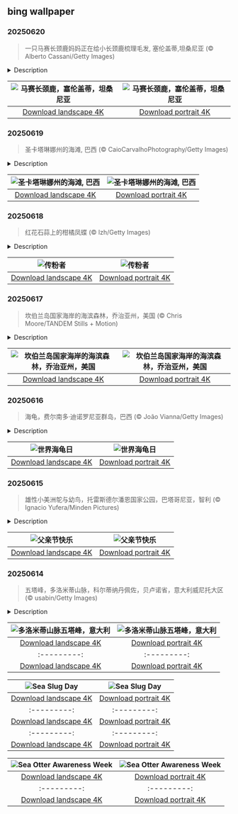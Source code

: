 ## bing wallpaper

### 20250620

> 一只马赛长颈鹿妈妈正在给小长颈鹿梳理毛发, 塞伦盖蒂,坦桑尼亚 (© Alberto Cassani/Getty Images)

<details>
<summary>Description</summary>

> 今天我们介绍的是生活于塞伦盖蒂地区的马赛长颈鹿。它们以独特的锯齿状斑点而闻名，是东非的本土物种。除了肯尼亚和乌干达，马赛长颈鹿还广泛分布于坦桑尼亚辽阔的塞伦盖蒂平原。“塞伦盖蒂”一词源自马赛语“seringit”，意为“无边无际的平原”。如今日图片所示，一对母子马赛长颈鹿在这片壮阔的景色中彼此依偎，画面温馨动人。据估计，目前全球野生长颈鹿仅存约117000头，现在正是采取行动的关键时刻。通过支持“世界长颈鹿日”， 你可以为保护这些奇特生物及其自然栖息地贡献力量。加入这一年度庆祝活动，为地球上最高的陆生动物带来切实的改变。
> 
> 
> 
> 

</details>

| ![马赛长颈鹿，塞伦盖蒂，坦桑尼亚](https://cn.bing.com/th?id=OHR.SerengetiGiraffe_ZH-CN2613013393_UHD.jpg&pid=hp&w=400&h=224&rs=1&c=4) | ![马赛长颈鹿，塞伦盖蒂，坦桑尼亚](https://cn.bing.com/th?id=OHR.SerengetiGiraffe_ZH-CN2613013393_1080x1920.jpg&pid=hp&w=155&h=315&rs=1&c=4) |
|:---------:|:---------:|
| [Download landscape 4K](https://cn.bing.com/th?id=OHR.SerengetiGiraffe_ZH-CN2613013393_UHD.jpg) | [Download portrait 4K](https://cn.bing.com/th?id=OHR.SerengetiGiraffe_ZH-CN2613013393_1080x1920.jpg) |

### 20250619

> 圣卡塔琳娜州的海滩, 巴西 (© CaioCarvalhoPhotography/Getty Images)

<details>
<summary>Description</summary>

> 圣卡塔琳娜州位于巴西南部，其海岸线沿大西洋延展超过560公里，是一处汇聚历史演进与人类活动的多元文化地带。在欧洲航海者首次抵达前，图皮瓜拉尼族等原住民族群已在此定居，依赖捕鱼与农业生计，并与自然环境建立了密切联系。1529年，随着航海探险的发展，该地区被绘入地图，“圣卡塔琳娜”一名首次出现在世界地理文献中。
> 
> 圣卡塔琳娜海岸的自然景观同样引人注目。这里拥有广阔沙滩、嶙峋海崖、静谧潟湖，以及绵延至海岸的大西洋沿岸森林生态系统。宽吻海豚在波浪间嬉戏，候鸟群体停驻于河口湿地，而海龟则每年按时回到保护区域筑巢产卵。在这片土地上，古老文化的遗迹与原生态自然共存，共同构成一个兼具历史厚度与生态多样性的独特区域。
> 
> 圣卡塔琳娜海岸的自然景观同样引人注目。这里拥有广阔沙滩、嶙峋海崖、静谧潟湖，以及绵延至海岸的大西洋沿岸森林生态系统。宽吻海豚在波浪间嬉戏，候鸟群体停驻于河口湿地，而海龟则每年按时回到保护区域筑巢产卵。在这片土地上，古老文化的遗迹与原生态自然共存，共同构成一个兼具历史厚度与生态多样性的独特区域。

</details>

| ![圣卡塔琳娜州的海滩, 巴西](https://cn.bing.com/th?id=OHR.WinterBegins_ZH-CN7638411804_UHD.jpg&pid=hp&w=400&h=224&rs=1&c=4) | ![圣卡塔琳娜州的海滩, 巴西](https://cn.bing.com/th?id=OHR.WinterBegins_ZH-CN7638411804_1080x1920.jpg&pid=hp&w=155&h=315&rs=1&c=4) |
|:---------:|:---------:|
| [Download landscape 4K](https://cn.bing.com/th?id=OHR.WinterBegins_ZH-CN7638411804_UHD.jpg) | [Download portrait 4K](https://cn.bing.com/th?id=OHR.WinterBegins_ZH-CN7638411804_1080x1920.jpg) |

### 20250618

> 红花石蒜上的柑橘凤蝶 (© lzh/Getty Images)

<details>
<summary>Description</summary>

> 传粉者周正在如火如荼地展开！今年的庆祝时间为6月16日至22日，旨在关注那些为近90%开花植物完成授粉过程的重要传粉者，包括我们日常喜爱的水果、蔬菜和坚果等作物的“幕后功臣”。今日图片展示的是一只亚洲凤蝶，它正优雅地停驻在一朵鲜红的彼岸花上。亚洲凤蝶广泛分布于东北亚地区，甚至扩展至夏威夷部分区域。这类蝴蝶具有敏锐的色觉，擅长寻找花朵，尤其偏爱柑橘类植物。尽管该物种当前种群稳定、不被列为受威胁物种，它在自然授粉过程中的作用仍不可或缺。
> 
> 今年授粉周的主题是“授粉者编织连接”。提醒我们：授粉者不仅塑造生态系统，也与人类文化息息相关。我们可以通过种植对授粉者友好的花卉、避免使用杀虫剂、保护这些重要的生命体，来加入这一行动，共同守护人类与地球的健康未来。
> 
> 

</details>

| ![传粉者](https://cn.bing.com/th?id=OHR.AsianSwallowtail_ZH-CN7442263508_UHD.jpg&pid=hp&w=400&h=224&rs=1&c=4) | ![传粉者](https://cn.bing.com/th?id=OHR.AsianSwallowtail_ZH-CN7442263508_1080x1920.jpg&pid=hp&w=155&h=315&rs=1&c=4) |
|:---------:|:---------:|
| [Download landscape 4K](https://cn.bing.com/th?id=OHR.AsianSwallowtail_ZH-CN7442263508_UHD.jpg) | [Download portrait 4K](https://cn.bing.com/th?id=OHR.AsianSwallowtail_ZH-CN7442263508_1080x1920.jpg) |

### 20250617

> 坎伯兰岛国家海岸的海滨森林，乔治亚州，美国 (© Chris Moore/TANDEM Stills + Motion)

<details>
<summary>Description</summary>

> 在你踏上沙滩之前，便能听见海风中树叶的沙沙声、扭曲树干的嘎吱响，以及仿佛来自古老世界的低语。欢迎来到乔治亚州大西洋海岸最南端坎伯兰岛国家海岸的海滨森林。面对盐雾、沙土与飓风的挑战，这里的树木依旧坚定屹立。南方红橡树弯而不折，锯叶棕榈如同绿叶护卫般贴地而生，西班牙苔藓则似大自然的流苏垂挂于树枝之上。这片海洋森林是美国现存最完整的此类稀有生态系统之一。得益于坎伯兰岛被划定为国家海岸，其生态得以避免其他海岸地区常见的城市化侵蚀。
> 
> 你眼前所见的，正是数百年来始终如一的森林景貌，仅留下苏格兰裔美籍工业家托马斯·卡内基当年的遗迹，以及偶尔穿行林间的野马。这些马匹是早期定居者留下的家畜后代，如今已成为岛上的“非官方吉祥物”。 除了野马之外，这片森林中还栖息着丰富的野生动物，例如在灌木丛中挖掘的犰狳、在树干上啄击的啄木鸟，以及在林下活动的浣熊。沿着南端步道或平行步道等小径穿行于茂密的植被之中，行进途中不时可见沼泽地貌或隐藏的历史遗迹。所以，下次当你想到海岸时，请记住：真正的故事未必发生在海浪边，有时，它就深藏在沙丘之后。
> 
> 

</details>

| ![坎伯兰岛国家海岸的海滨森林，乔治亚州，美国](https://cn.bing.com/th?id=OHR.CumberlandOaks_ZH-CN7265906780_UHD.jpg&pid=hp&w=400&h=224&rs=1&c=4) | ![坎伯兰岛国家海岸的海滨森林，乔治亚州，美国](https://cn.bing.com/th?id=OHR.CumberlandOaks_ZH-CN7265906780_1080x1920.jpg&pid=hp&w=155&h=315&rs=1&c=4) |
|:---------:|:---------:|
| [Download landscape 4K](https://cn.bing.com/th?id=OHR.CumberlandOaks_ZH-CN7265906780_UHD.jpg) | [Download portrait 4K](https://cn.bing.com/th?id=OHR.CumberlandOaks_ZH-CN7265906780_1080x1920.jpg) |

### 20250616

> 海龟，费尔南多·迪诺罗尼亚群岛，巴西 (© João Vianna/Getty Images)

<details>
<summary>Description</summary>

> 它们天生“头戴钢盔”，以从容节奏穿梭海洋，丝毫不受人类时间表的影响。以今日图片中拍摄于巴西费尔南多·迪诺罗尼亚群岛的海龟为例：这类生物早在霸王龙出现之前就已在地球的海洋中悠游。6月16日是“世界海龟日”，旨在唤起人们对这一古老物种及其在维持海洋生态平衡中所发挥作用的关注。该日期之所以被选定，是为纪念被誉为“海龟保护之父”的美国自然保护主义者阿奇·卡尔的生日。他的研究与倡导为现代海龟行为学研究和保护实践奠定了坚实基础。
> 
> 目前，全球海洋中栖息着七种海龟：绿海龟、红海龟、玳瑁、棱皮龟、肯氏龟、欖蠵龟和平背龟。多数种群已处于濒危或易危状态。它们常将海中漂浮的塑料误认作水母吞食，导致胃肠道堵塞；亦时常被渔网意外缠绕致溺；同时，气候变暖也对其种群结构产生影响，高温会导致孵化出的幼龟几乎全部为雌性，从而威胁遗传多样性与繁殖稳定性。因此，今天，请为海龟尽一份力，请避免让塑料进入海洋。它们承载着亿万年的演化历史，而我们，至少应肩负起守护它们未来的一份责任。
> 
> 

</details>

| ![世界海龟日](https://cn.bing.com/th?id=OHR.SeaTurtleBrazil_ZH-CN6907161064_UHD.jpg&pid=hp&w=400&h=224&rs=1&c=4) | ![世界海龟日](https://cn.bing.com/th?id=OHR.SeaTurtleBrazil_ZH-CN6907161064_1080x1920.jpg&pid=hp&w=155&h=315&rs=1&c=4) |
|:---------:|:---------:|
| [Download landscape 4K](https://cn.bing.com/th?id=OHR.SeaTurtleBrazil_ZH-CN6907161064_UHD.jpg) | [Download portrait 4K](https://cn.bing.com/th?id=OHR.SeaTurtleBrazil_ZH-CN6907161064_1080x1920.jpg) |

### 20250615

> 雄性小美洲鸵与幼鸟，托雷斯德尔潘恩国家公园，巴塔哥尼亚，智利 (© Ignacio Yufera/Minden Pictures)

<details>
<summary>Description</summary>

> 早在领带和贺卡成为父亲节的象征之前，这一节日的诞生源于一位女儿的悼念之情与不懈坚持。1907年，格雷斯·克莱顿因父亲在蒙农加哈矿难中遇难，提议举行一次纪念仪式，以缅怀事故中逝去的众多父亲。虽然当时并未广泛引起共鸣，但在1909年，索诺拉·斯马特·多德在华盛顿州斯波坎重新点燃了这一提议的火种。她希望纪念自己的父亲，一位在南北战争后独自抚养六个孩子的退伍军人。她的努力最终促成了我们今日所熟知的父亲节传统。
> 
> 为庆祝父亲节，今日图像呈现的是一只照顾雏鸟的小美洲鸵雄性，又称达尔文美洲鸵，它们分布于智利巴塔哥尼亚的托雷斯·德尔潘恩国家公园。小美洲鸵的繁殖方式独具特色：雄鸟与多只雌鸟交配后，带领它们在一个共同巢穴中轮流产卵。待雌鸟们完成产卵后离去，雄鸟则承担起全部育雏责任。雏鸟孵化后，雄鸟会带领它们穿越植被密布的灌木丛，以温柔的哨音引导其行动，并在天气寒冷或遭遇威胁时，用身体将它们庇护于羽翼之下。更令人惊讶的是，它们还会收养与自己无血缘关系、走失的雏鸟，并一同抚养。这些“子女”常常年幼不一，却在同一个“爸爸”的精心照料下茁壮成长。在长达近六个月的时间里，这位雄鸟“超级奶爸”将持续守护和教导这些幼鸟，直至它们成长为独立的个体。
> 
> 

</details>

| ![父亲节快乐](https://cn.bing.com/th?id=OHR.RheaDad_ZH-CN6706868651_UHD.jpg&pid=hp&w=400&h=224&rs=1&c=4) | ![父亲节快乐](https://cn.bing.com/th?id=OHR.RheaDad_ZH-CN6706868651_1080x1920.jpg&pid=hp&w=155&h=315&rs=1&c=4) |
|:---------:|:---------:|
| [Download landscape 4K](https://cn.bing.com/th?id=OHR.RheaDad_ZH-CN6706868651_UHD.jpg) | [Download portrait 4K](https://cn.bing.com/th?id=OHR.RheaDad_ZH-CN6706868651_1080x1920.jpg) |

### 20250614

> 五塔峰，多洛米蒂山脉，科尔蒂纳丹佩佐，贝卢诺省，意大利威尼托大区 (© usabin/Getty Images)

<details>
<summary>Description</summary>

> 五塔峰坐落于意大利威尼托大区贝卢诺省的多洛米蒂山脉腹地，仿佛天然雕塑般矗立，是夏季避暑、远离海滩与城市喧嚣的理想之选。每一座岩塔皆承载着独特的历史与自然故事：从古文明的遗迹，到徒步与登山者的足迹，再到第一次世界大战时期的军事要地。这些塔峰在战时曾扮演战略要塞的角色，如今游客仍可探访战壕遗址与战争留下的痕迹。然而，自然的力量终将超越人类历史：茂密松林、芳草牧场与山间溪流共同构成了一幅宁静和谐的生态图景，晴朗的天空与繁花草甸相映成趣，伴随着阵阵鸟鸣，为前行的每一步增添生机。
> 
> 漫步在五塔之间，便是呼吸自由与新鲜空气，在群山静谧中倾听内心。无论你是在攀登、拍照，还是静静沉思，这个地方为游客提供了一个重新发现自我与自然联系的契机。在这里，时间仿佛放慢了脚步，灵魂得以舒展，而自然之美则以沉稳而恒久的姿态，讲述着群山间的故事。
> 
> 

</details>

| ![多洛米蒂山脉五塔峰，意大利](https://cn.bing.com/th?id=OHR.DolomitiEstate_ZH-CN6501271709_UHD.jpg&pid=hp&w=400&h=224&rs=1&c=4) | ![多洛米蒂山脉五塔峰，意大利](https://cn.bing.com/th?id=OHR.DolomitiEstate_ZH-CN6501271709_1080x1920.jpg&pid=hp&w=155&h=315&rs=1&c=4) |
|:---------:|:---------:|
| [Download landscape 4K](https://cn.bing.com/th?id=OHR.DolomitiEstate_ZH-CN6501271709_UHD.jpg) | [Download portrait 4K](https://cn.bing.com/th?id=OHR.DolomitiEstate_ZH-CN6501271709_1080x1920.jpg) | | [Download portrait 4K](https://cn.bing.com/th?id=OHR.LeopardMother_EN-US6709981831_1080x1920.jpg) |&rs=1&c=4) | ![Minnesota State Capitol in St. Paul, Minnesota](https://cn.bing.com/th?id=OHR.MinnesotaRotunda_EN-US6605011856_1080x1920.jpg&pid=hp&w=155&h=315&rs=1&c=4) |
|:---------:|:---------:|
| [Download landscape 4K](https://cn.bing.com/th?id=OHR.MinnesotaRotunda_EN-US6605011856_UHD.jpg) | [Download portrait 4K](https://cn.bing.com/th?id=OHR.MinnesotaRotunda_EN-US6605011856_1080x1920.jpg) |R.CuteChameleon_EN-US6483346105_1080x1920.jpg) |30_UHD.jpg) | [Download portrait 4K](https://cn.bing.com/th?id=OHR.SealRiver_EN-US6267835630_1080x1920.jpg) |e a more fitting name. Someone call Terry.
> 
> 

</details>

| ![Sea Slug Day](https://cn.bing.com/th?id=OHR.SeaAngel_EN-US5531672696_UHD.jpg&pid=hp&w=400&h=224&rs=1&c=4) | ![Sea Slug Day](https://cn.bing.com/th?id=OHR.SeaAngel_EN-US5531672696_1080x1920.jpg&pid=hp&w=155&h=315&rs=1&c=4) |
|:---------:|:---------:|
| [Download landscape 4K](https://cn.bing.com/th?id=OHR.SeaAngel_EN-US5531672696_UHD.jpg) | [Download portrait 4K](https://cn.bing.com/th?id=OHR.SeaAngel_EN-US5531672696_1080x1920.jpg) |OHR.DarkSkyAcadia_EN-US6966527964_1080x1920.jpg) |.bing.com/th?id=OHR.GoldenJellyfish_EN-US6743816471_1080x1920.jpg&pid=hp&w=155&h=315&rs=1&c=4) |
|:---------:|:---------:|
| [Download landscape 4K](https://cn.bing.com/th?id=OHR.GoldenJellyfish_EN-US6743816471_UHD.jpg) | [Download portrait 4K](https://cn.bing.com/th?id=OHR.GoldenJellyfish_EN-US6743816471_1080x1920.jpg) |ng.com/th?id=OHR.LastDollarRoad_EN-US7923638318_UHD.jpg&pid=hp&w=400&h=224&rs=1&c=4) | ![First day of autumn](https://cn.bing.com/th?id=OHR.LastDollarRoad_EN-US7923638318_1080x1920.jpg&pid=hp&w=155&h=315&rs=1&c=4) |
|:---------:|:---------:|
| [Download landscape 4K](https://cn.bing.com/th?id=OHR.LastDollarRoad_EN-US7923638318_UHD.jpg) | [Download portrait 4K](https://cn.bing.com/th?id=OHR.LastDollarRoad_EN-US7923638318_1080x1920.jpg) |ppers who hunted otters to near extinction before they were protected by law. Although sea otter populations have rebounded, they are still considered endangered. Otters live along the Pacific Coast of North America, from California up to Alaska. Although they can walk on land, they almost never find the need or desire to, even when it's nap time. When they're ready for a snooze, they'll raft up, wrap themselves in a strand of kelp to keep them from drifting away, and recline on the world's biggest waterbed.

</details>

| ![Sea Otter Awareness Week](https://cn.bing.com/th?id=OHR.SitkaOtters_EN-US7714053956_UHD.jpg&pid=hp&w=400&h=224&rs=1&c=4) | ![Sea Otter Awareness Week](https://cn.bing.com/th?id=OHR.SitkaOtters_EN-US7714053956_1080x1920.jpg&pid=hp&w=155&h=315&rs=1&c=4) |
|:---------:|:---------:|
| [Download landscape 4K](https://cn.bing.com/th?id=OHR.SitkaOtters_EN-US7714053956_UHD.jpg) | [Download portrait 4K](https://cn.bing.com/th?id=OHR.SitkaOtters_EN-US7714053956_1080x1920.jpg) |oo_EN-US7569665443_UHD.jpg&pid=hp&w=400&h=224&rs=1&c=4) | ![World Bamboo Day](https://cn.bing.com/th?id=OHR.ArashiyamaBamboo_EN-US7569665443_1080x1920.jpg&pid=hp&w=155&h=315&rs=1&c=4) |
|:---------:|:---------:|
| [Download landscape 4K](https://cn.bing.com/th?id=OHR.ArashiyamaBamboo_EN-US7569665443_UHD.jpg) | [Download portrait 4K](https://cn.bing.com/th?id=OHR.ArashiyamaBamboo_EN-US7569665443_1080x1920.jpg) |